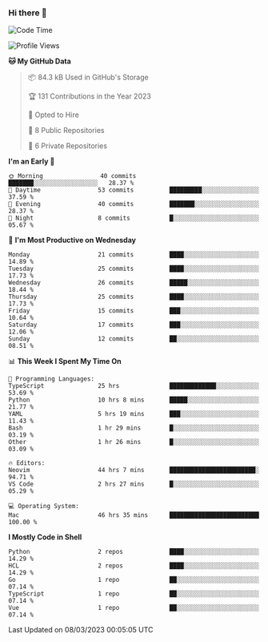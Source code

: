 ### Hi there 👋
<!--![visitors](https://visitor-badge.glitch.me/badge?page_id=d0zingcat)-->
<!--
**d0zingcat/d0zingcat** is a ✨ _special_ ✨ repository because its `README.md` (this file) appears on your GitHub profile.

Here are some ideas to get you started:

- 🔭 I’m currently working on ...
- 🌱 I’m currently learning ...
- 👯 I’m looking to collaborate on ...
- 🤔 I’m looking for help with ...
- 💬 Ask me about ...
- 📫 How to reach me: ...
- 😄 Pronouns: ...
- ⚡ Fun fact: ...
-->
<!--START_SECTION:waka-->
![Code Time](http://img.shields.io/badge/Code%20Time-2%2C401%20hrs%2024%20mins-blue)

![Profile Views](http://img.shields.io/badge/Profile%20Views-20-blue)

**🐱 My GitHub Data** 

> 📦 84.3 kB Used in GitHub's Storage 
 > 
> 🏆 131 Contributions in the Year 2023
 > 
> 💼 Opted to Hire
 > 
> 📜 8 Public Repositories 
 > 
> 🔑 6 Private Repositories 
 > 
**I'm an Early 🐤** 

```text
🌞 Morning                40 commits          ███████░░░░░░░░░░░░░░░░░░   28.37 % 
🌆 Daytime                53 commits          █████████░░░░░░░░░░░░░░░░   37.59 % 
🌃 Evening                40 commits          ███████░░░░░░░░░░░░░░░░░░   28.37 % 
🌙 Night                  8 commits           █░░░░░░░░░░░░░░░░░░░░░░░░   05.67 % 
```
📅 **I'm Most Productive on Wednesday** 

```text
Monday                   21 commits          ████░░░░░░░░░░░░░░░░░░░░░   14.89 % 
Tuesday                  25 commits          ████░░░░░░░░░░░░░░░░░░░░░   17.73 % 
Wednesday                26 commits          █████░░░░░░░░░░░░░░░░░░░░   18.44 % 
Thursday                 25 commits          ████░░░░░░░░░░░░░░░░░░░░░   17.73 % 
Friday                   15 commits          ███░░░░░░░░░░░░░░░░░░░░░░   10.64 % 
Saturday                 17 commits          ███░░░░░░░░░░░░░░░░░░░░░░   12.06 % 
Sunday                   12 commits          ██░░░░░░░░░░░░░░░░░░░░░░░   08.51 % 
```


📊 **This Week I Spent My Time On** 

```text
💬 Programming Languages: 
TypeScript               25 hrs              █████████████░░░░░░░░░░░░   53.69 % 
Python                   10 hrs 8 mins       █████░░░░░░░░░░░░░░░░░░░░   21.77 % 
YAML                     5 hrs 19 mins       ███░░░░░░░░░░░░░░░░░░░░░░   11.43 % 
Bash                     1 hr 29 mins        █░░░░░░░░░░░░░░░░░░░░░░░░   03.19 % 
Other                    1 hr 26 mins        █░░░░░░░░░░░░░░░░░░░░░░░░   03.09 % 

🔥 Editors: 
Neovim                   44 hrs 7 mins       ████████████████████████░   94.71 % 
VS Code                  2 hrs 27 mins       █░░░░░░░░░░░░░░░░░░░░░░░░   05.29 % 

💻 Operating System: 
Mac                      46 hrs 35 mins      █████████████████████████   100.00 % 
```

**I Mostly Code in Shell** 

```text
Python                   2 repos             ████░░░░░░░░░░░░░░░░░░░░░   14.29 % 
HCL                      2 repos             ████░░░░░░░░░░░░░░░░░░░░░   14.29 % 
Go                       1 repo              ██░░░░░░░░░░░░░░░░░░░░░░░   07.14 % 
TypeScript               1 repo              ██░░░░░░░░░░░░░░░░░░░░░░░   07.14 % 
Vue                      1 repo              ██░░░░░░░░░░░░░░░░░░░░░░░   07.14 % 
```




 Last Updated on 08/03/2023 00:05:05 UTC
<!--END_SECTION:waka-->

